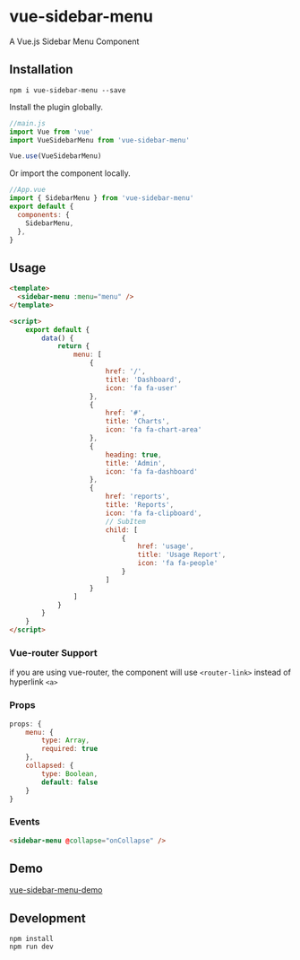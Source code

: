 # vue-sidebar-menu

A Vue.js Sidebar Menu Component

## Installation

```
npm i vue-sidebar-menu --save
```

Install the plugin globally.

```js
//main.js
import Vue from 'vue'
import VueSidebarMenu from 'vue-sidebar-menu'

Vue.use(VueSidebarMenu)
```

Or import the component locally.

```js
//App.vue
import { SidebarMenu } from 'vue-sidebar-menu'
export default {
  components: {
    SidebarMenu,
  },
}
```

## Usage

```html
<template>
  <sidebar-menu :menu="menu" />
</template>

<script>
    export default {
        data() {
            return {
                menu: [
                    {
                        href: '/',
                        title: 'Dashboard',
                        icon: 'fa fa-user'
                    },
                    {
                        href: '#',
                        title: 'Charts',
                        icon: 'fa fa-chart-area'
                    },
                    {
                        heading: true,
                        title: 'Admin',
                        icon: 'fa fa-dashboard'
                    },
                    {
                        href: 'reports',
                        title: 'Reports',
                        icon: 'fa fa-clipboard',
                        // SubItem
                        child: [
                            {
                                href: 'usage',
                                title: 'Usage Report',
                                icon: 'fa fa-people'
                            }
                        ]
                    }
                ]
            }
        }
    }
</script>
```

### Vue-router Support

if you are using vue-router, the component will use `<router-link>` instead of hyperlink `<a>`

### Props

```js
props: {
    menu: {
        type: Array,
        required: true
    },
    collapsed: {
        type: Boolean,
        default: false
    }
}
```

### Events

```html
<sidebar-menu @collapse="onCollapse" />
```

## Demo

[vue-sidebar-menu-demo](https://yaminncco.github.io/vue-sidebar-menu/)

## Development

```
npm install
npm run dev
```
